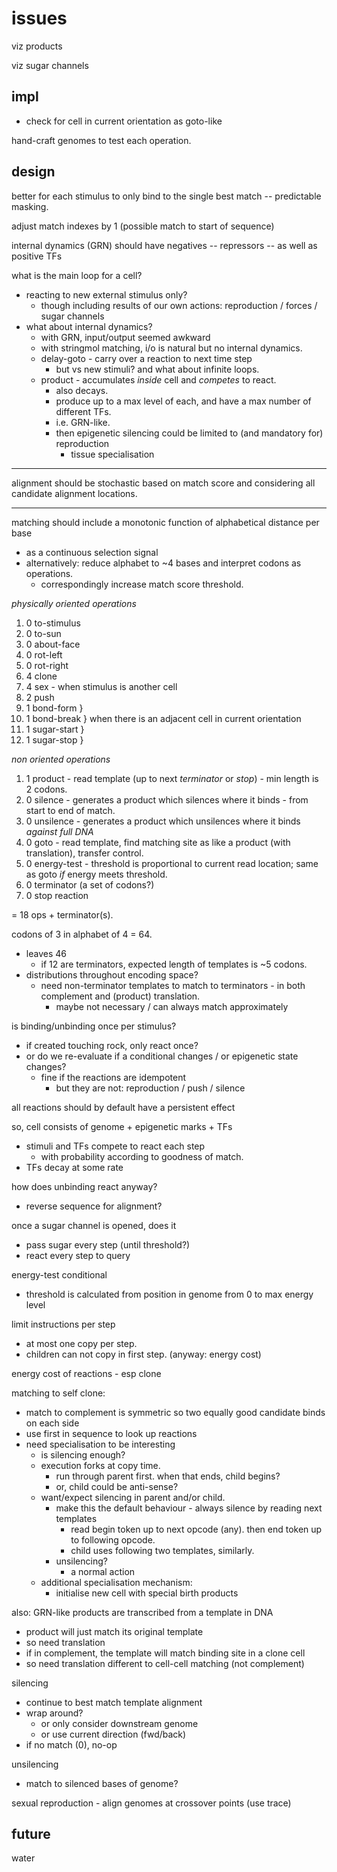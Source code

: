 # issues

viz products

viz sugar channels


## impl


* check for cell in current orientation as goto-like


hand-craft genomes to test each operation.


## design

better for each stimulus to only bind to the single best match -- predictable masking.

adjust match indexes by 1 (possible match to start of sequence)

internal dynamics (GRN) should have negatives -- repressors -- as well as positive TFs


what is the main loop for a cell?
  - reacting to new external stimulus only?
    - though including results of our own actions: reproduction / forces / sugar channels
  - what about internal dynamics?
    - with GRN, input/output seemed awkward
    - with stringmol matching, i/o is natural but no internal dynamics.
    - delay-goto - carry over a reaction to next time step
      - but vs new stimuli? and what about infinite loops.
    - product - accumulates *inside* cell and *competes* to react.
      - also decays.
      - produce up to a max level of each, and have a max number of different TFs.
      - i.e. GRN-like.
      - then epigenetic silencing could be limited to (and mandatory for) reproduction
        - tissue specialisation

*********
alignment should be stochastic based on match score
and considering all candidate alignment locations.
*********

matching should include a monotonic function of alphabetical distance per base
  - as a continuous selection signal
  - alternatively: reduce alphabet to ~4 bases and interpret codons as operations.
    - correspondingly increase match score threshold.

_physically oriented operations_
1. 0 to-stimulus
1. 0 to-sun
1. 0 about-face
1. 0 rot-left
1. 0 rot-right
1. 4 clone
1. 4 sex - when stimulus is another cell
1. 2 push
1. 1 bond-form   }
1. 1 bond-break  } when there is an adjacent cell in current orientation
1. 1 sugar-start }
1. 1 sugar-stop  }

_non oriented operations_
1. 1 product - read template (up to next *terminator* or *stop*) - min length is 2 codons.
1. 0 silence - generates a product which silences where it binds - from start to end of match.
1. 0 unsilence - generates a product which unsilences where it binds _against full DNA_
1. 0 goto - read template, find matching site as like a product (with translation), transfer control.
1. 0 energy-test - threshold is proportional to current read location; same as goto _if_ energy meets threshold.
1. 0 terminator (a set of codons?)
1. 0 stop reaction

= 18 ops + terminator(s).

codons of 3 in alphabet of 4 = 64.
  - leaves 46
    - if 12 are terminators, expected length of templates is ~5 codons.
  - distributions throughout encoding space?
    - need non-terminator templates to match to terminators - in both complement and (product) translation.
      - maybe not necessary / can always match approximately

is binding/unbinding once per stimulus?
  - if created touching rock, only react once?
  - or do we re-evaluate if a conditional changes / or epigenetic state changes?
    - fine if the reactions are idempotent
      - but they are not: reproduction / push / silence

all reactions should by default have a persistent effect

so, cell consists of genome + epigenetic marks + TFs
  - stimuli and TFs compete to react each step
    - with probability according to goodness of match.
  - TFs decay at some rate

how does unbinding react anyway?
  - reverse sequence for alignment?

once a sugar channel is opened, does it
  - pass sugar every step (until threshold?)
  - react every step to query

energy-test conditional
  - threshold is calculated from position in genome from 0 to max energy level

limit instructions per step
  - at most one copy per step.
  - children can not copy in first step. (anyway: energy cost)

energy cost of reactions - esp clone


matching to self clone:
  - match to complement is symmetric so two equally good candidate binds on each side
  - use first in sequence to look up reactions
  - need specialisation to be interesting
    - is silencing enough?
    - execution forks at copy time.
      - run through parent first. when that ends, child begins?
      - or, child could be anti-sense?
    - want/expect silencing in parent and/or child.
      - make this the default behaviour - always silence by reading next templates
        - read begin token up to next opcode (any). then end token up to following opcode.
        - child uses following two templates, similarly.
      - unsilencing?
        - a normal action
    - additional specialisation mechanism:
      - initialise new cell with special birth products


also: GRN-like products are transcribed from a template in DNA
  - product will just match its original template
  - so need translation
  - if in complement, the template will match binding site in a clone cell
  - so need translation different to cell-cell matching (not complement)

silencing
  - continue to best match template alignment
  - wrap around?
    - or only consider downstream genome
    - or use current direction (fwd/back)
  - if no match (0), no-op

unsilencing
  - match to silenced bases of genome?

sexual reproduction - align genomes at crossover points (use trace)

## future

water
